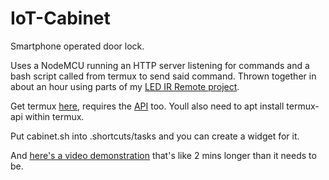 # IoT-Cabinet
Smartphone operated door lock.

Uses a NodeMCU running an HTTP server listening for commands and a bash script called from termux to send said command.
Thrown together in about an hour using parts of my [LED IR Remote project](https://github.com/tkmarsh/LEDBulbRemote).

Get termux [here](https://play.google.com/store/apps/details?id=com.termux&hl=en_GB), requires the [API](https://play.google.com/store/apps/details?id=com.termux.api) too.
Youll also need to apt install termux-api within termux.

Put cabinet.sh into .shortcuts/tasks and you can create a widget for it.

And [here's a video demonstration](https://www.youtube.com/watch?v=mcwr6-qKkLU) that's like 2 mins longer than it needs to be.

